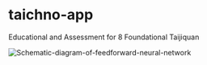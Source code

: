 # taichno-app
Educational and Assessment for 8 Foundational Taijiquan


![Schematic-diagram-of-feedforward-neural-network](https://github.com/nihil77/taichno-app/assets/75843200/5dfec2ab-5e0b-4821-b707-7e99508619fe)

